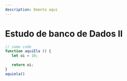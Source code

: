 ```yaml
---
description: Ementa aqui
---
```


# Estudo de banco de Dados II



```javascript
// some code
function aquiEla () {
   let oi = 10;
   
   return oi;
}
aquiela()
```
